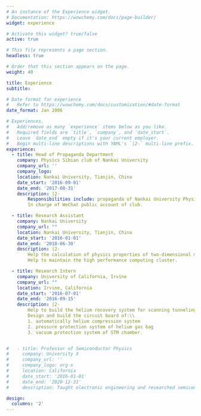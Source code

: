 ```yaml
---
# An instance of the Experience widget.
# Documentation: https://wowchemy.com/docs/page-builder/
widget: experience

# Activate this widget? true/false
active: true

# This file represents a page section.
headless: true

# Order that this section appears on the page.
weight: 40

title: Experience
subtitle:

# Date format for experience
#   Refer to https://wowchemy.com/docs/customization/#date-format
date_format: Jan 2006

# Experiences.
#   Add/remove as many `experience` items below as you like.
#   Required fields are `title`, `company`, and `date_start`.
#   Leave `date_end` empty if it's your current employer.
#   Begin multi-line descriptions with YAML's `|2-` multi-line prefix.
experience:
  - title: Head of Propaganda Department
    company: Physics Sibian club of Nankai University
    company_url: ''
    company_logo: 
    location: Nankai University, Tianjin, China
    date_start: '2016-09-01'
    date_end: '2017-08-31'
    description: |2-
        Responsibilities include: propaganda of Nankai University Physicist Tournament.
        In charge of WeChat public account of club.

  - title: Research Assistant
    company: Nankai University
    company_url: ""
    location: Nankai University, Tianjin, China
    date_start: '2016-01-01'
    date_end: '2018-06-30'
    description: |2-
        Help the calculation of physics properties of two-dimensional materials.
        Help to maintain the high performance computing cluster.

  - title: Research Intern
    company: University of California, Irvine
    company_url: ""
    location: Irvine, California
    date_start: '2016-07-01'
    date_end: '2016-09-15'
    description: |2-
        Help to build the helium recovery system for scanning tunneling microscope (STM) research.\\
        Design and build the circuit board of:\\
        1. automatically helium compression system
        2. pressure protection system of helium gas bag
        3. vacuum protection system of STM chamber.


#   - title: Professor of Semiconductor Physics
#     company: University X
#     company_url: ''
#     company_logo: org-x
#     location: California
#     date_start: '2016-01-01'
#     date_end: '2020-12-31'
#     description: Taught electronic engineering and researched semiconductor physics.

design:
  columns: '2'
---
```

